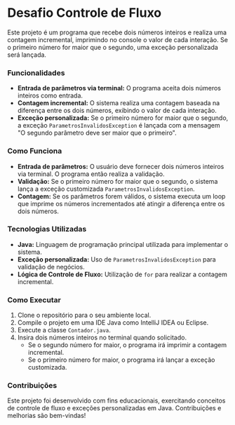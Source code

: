 # Desafio Controle de Fluxo

Este projeto é um programa que recebe dois números inteiros e realiza uma contagem incremental, imprimindo no console o valor de cada interação. Se o primeiro número for maior que o segundo, uma exceção personalizada será lançada.

### Funcionalidades
* **Entrada de parâmetros via terminal:** O programa aceita dois números inteiros como entrada.
* **Contagem incremental:** O sistema realiza uma contagem baseada na diferença entre os dois números, exibindo o valor de cada interação.
* **Exceção personalizada:** Se o primeiro número for maior que o segundo, a exceção `ParametrosInvalidosException` é lançada com a mensagem "O segundo parâmetro deve ser maior que o primeiro".

### Como Funciona
* **Entrada de parâmetros:** O usuário deve fornecer dois números inteiros via terminal. O programa então realiza a validação.
* **Validação:** Se o primeiro número for maior que o segundo, o sistema lança a exceção customizada `ParametrosInvalidosException`.
* **Contagem:** Se os parâmetros forem válidos, o sistema executa um loop que imprime os números incrementados até atingir a diferença entre os dois números.

### Tecnologias Utilizadas
* **Java:** Linguagem de programação principal utilizada para implementar o sistema.
* **Exceção personalizada:** Uso de `ParametrosInvalidosException` para validação de negócios.
* **Lógica de Controle de Fluxo:** Utilização de `for` para realizar a contagem incremental.

### Como Executar
1. Clone o repositório para o seu ambiente local.
2. Compile o projeto em uma IDE Java como IntelliJ IDEA ou Eclipse.
3. Execute a classe `Contador.java`.
4. Insira dois números inteiros no terminal quando solicitado.
    * Se o segundo número for maior, o programa irá imprimir a contagem incremental.
    * Se o primeiro número for maior, o programa irá lançar a exceção customizada.


### Contribuições
Este projeto foi desenvolvido com fins educacionais, exercitando conceitos de controle de fluxo e exceções personalizadas em Java. Contribuições e melhorias são bem-vindas!